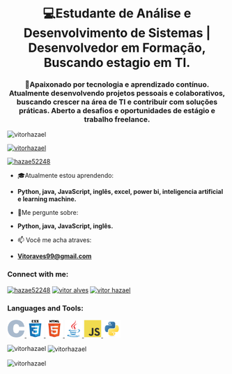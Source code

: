 <h1 align="center">💻Estudante de Análise e Desenvolvimento de Sistemas | Desenvolvedor em Formação, Buscando estagio em TI.</h1>
<h3 align="center">🥇Apaixonado por tecnologia e aprendizado contínuo. Atualmente desenvolvendo projetos pessoais e colaborativos, buscando crescer na área de TI e contribuir com soluções práticas. Aberto a desafios e oportunidades de estágio e trabalho freelance.</h3>

<p align="left"> <img src="https://komarev.com/ghpvc/?username=vitorhazael&label=Profile%20views&color=0e75b6&style=flat" alt="vitorhazael" /> </p>

<p align="left"> <a href="https://github.com/ryo-ma/github-profile-trophy"><img src="https://github-profile-trophy.vercel.app/?username=vitorhazael" alt="vitorhazael" /></a> </p>

<p align="left"> <a href="https://twitter.com/hazae52248" target="blank"><img src="https://img.shields.io/twitter/follow/hazae52248?logo=twitter&style=for-the-badge" alt="hazae52248" /></a> </p>

- 🎓Atualmente estou aprendendo:
- **Python, java, JavaScript, inglês, excel, power bi, inteligencia artificial e learning machine.**

- 🎯Me pergunte sobre:
- **Python, java, JavaScript, inglês.**

- 📫 Você me acha atraves:
- **Vitoraves99@gmail.com**

<h3 align="left">Connect with me:</h3>
<p align="left">
<a href="https://twitter.com/hazae52248" target="blank"><img align="center" src="https://raw.githubusercontent.com/rahuldkjain/github-profile-readme-generator/master/src/images/icons/Social/twitter.svg" alt="hazae52248" height="30" width="40" /></a>
<a href="https://linkedin.com/in/vitor alves" target="blank"><img align="center" src="https://raw.githubusercontent.com/rahuldkjain/github-profile-readme-generator/master/src/images/icons/Social/linked-in-alt.svg" alt="vitor alves" height="30" width="40" /></a>
<a href="https://fb.com/vitor hazael" target="blank"><img align="center" src="https://raw.githubusercontent.com/rahuldkjain/github-profile-readme-generator/master/src/images/icons/Social/facebook.svg" alt="vitor hazael" height="30" width="40" /></a>
</p>

<h3 align="left">Languages and Tools:</h3>
<p align="left"> <a href="https://www.cprogramming.com/" target="_blank" rel="noreferrer"> <img src="https://raw.githubusercontent.com/devicons/devicon/master/icons/c/c-original.svg" alt="c" width="40" height="40"/> </a> <a href="https://www.w3schools.com/css/" target="_blank" rel="noreferrer"> <img src="https://raw.githubusercontent.com/devicons/devicon/master/icons/css3/css3-original-wordmark.svg" alt="css3" width="40" height="40"/> </a> <a href="https://www.w3.org/html/" target="_blank" rel="noreferrer"> <img src="https://raw.githubusercontent.com/devicons/devicon/master/icons/html5/html5-original-wordmark.svg" alt="html5" width="40" height="40"/> </a> <a href="https://www.java.com" target="_blank" rel="noreferrer"> <img src="https://raw.githubusercontent.com/devicons/devicon/master/icons/java/java-original.svg" alt="java" width="40" height="40"/> </a> <a href="https://developer.mozilla.org/en-US/docs/Web/JavaScript" target="_blank" rel="noreferrer"> <img src="https://raw.githubusercontent.com/devicons/devicon/master/icons/javascript/javascript-original.svg" alt="javascript" width="40" height="40"/> </a> <a href="https://www.python.org" target="_blank" rel="noreferrer"> <img src="https://raw.githubusercontent.com/devicons/devicon/master/icons/python/python-original.svg" alt="python" width="40" height="40"/> </a> </p>

<p><img align="left" src="https://github-readme-stats.vercel.app/api/top-langs?username=vitorhazael&show_icons=true&locale=en&layout=compact" alt="vitorhazael" /></p>

<p>&nbsp;<img align="center" src="https://github-readme-stats.vercel.app/api?username=vitorhazael&show_icons=true&locale=en" alt="vitorhazael" /></p>

<p><img align="center" src="https://github-readme-streak-stats.herokuapp.com/?user=vitorhazael&" alt="vitorhazael" /></p>
